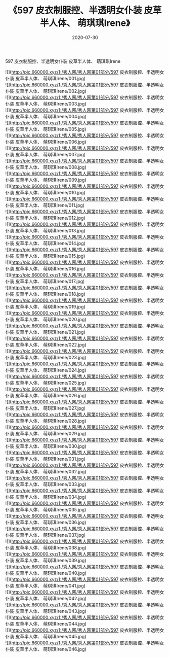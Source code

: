 ﻿---
layout: post
title:  《597 皮衣制服控、半透明女仆装 皮草半人体、 萌琪琪Irene》
date:   2020-07-30
img: http://pic.660000.xyz/1:/秀人网/秀人网第01部分/597 皮衣制服控、半透明女仆装 皮草半人体、 萌琪琪Irene/000.jpg
categories: [美女, 清纯, 唯美]
---

597 皮衣制服控、半透明女仆装 皮草半人体、 萌琪琪Irene

  ![](http://pic.660000.xyz/1:/秀人网/秀人网第01部分/597 皮衣制服控、半透明女仆装 皮草半人体、 萌琪琪Irene/001.jpg) <br> ![](http://pic.660000.xyz/1:/秀人网/秀人网第01部分/597 皮衣制服控、半透明女仆装 皮草半人体、 萌琪琪Irene/002.jpg) <br> ![](http://pic.660000.xyz/1:/秀人网/秀人网第01部分/597 皮衣制服控、半透明女仆装 皮草半人体、 萌琪琪Irene/003.jpg) <br> ![](http://pic.660000.xyz/1:/秀人网/秀人网第01部分/597 皮衣制服控、半透明女仆装 皮草半人体、 萌琪琪Irene/004.jpg) <br> ![](http://pic.660000.xyz/1:/秀人网/秀人网第01部分/597 皮衣制服控、半透明女仆装 皮草半人体、 萌琪琪Irene/005.jpg) <br> ![](http://pic.660000.xyz/1:/秀人网/秀人网第01部分/597 皮衣制服控、半透明女仆装 皮草半人体、 萌琪琪Irene/006.jpg) <br> ![](http://pic.660000.xyz/1:/秀人网/秀人网第01部分/597 皮衣制服控、半透明女仆装 皮草半人体、 萌琪琪Irene/007.jpg) <br> ![](http://pic.660000.xyz/1:/秀人网/秀人网第01部分/597 皮衣制服控、半透明女仆装 皮草半人体、 萌琪琪Irene/008.jpg) <br> ![](http://pic.660000.xyz/1:/秀人网/秀人网第01部分/597 皮衣制服控、半透明女仆装 皮草半人体、 萌琪琪Irene/009.jpg) <br> ![](http://pic.660000.xyz/1:/秀人网/秀人网第01部分/597 皮衣制服控、半透明女仆装 皮草半人体、 萌琪琪Irene/010.jpg) <br> ![](http://pic.660000.xyz/1:/秀人网/秀人网第01部分/597 皮衣制服控、半透明女仆装 皮草半人体、 萌琪琪Irene/011.jpg) <br> ![](http://pic.660000.xyz/1:/秀人网/秀人网第01部分/597 皮衣制服控、半透明女仆装 皮草半人体、 萌琪琪Irene/012.jpg) <br> ![](http://pic.660000.xyz/1:/秀人网/秀人网第01部分/597 皮衣制服控、半透明女仆装 皮草半人体、 萌琪琪Irene/013.jpg) <br> ![](http://pic.660000.xyz/1:/秀人网/秀人网第01部分/597 皮衣制服控、半透明女仆装 皮草半人体、 萌琪琪Irene/014.jpg) <br> ![](http://pic.660000.xyz/1:/秀人网/秀人网第01部分/597 皮衣制服控、半透明女仆装 皮草半人体、 萌琪琪Irene/015.jpg) <br> ![](http://pic.660000.xyz/1:/秀人网/秀人网第01部分/597 皮衣制服控、半透明女仆装 皮草半人体、 萌琪琪Irene/016.jpg) <br> ![](http://pic.660000.xyz/1:/秀人网/秀人网第01部分/597 皮衣制服控、半透明女仆装 皮草半人体、 萌琪琪Irene/017.jpg) <br> ![](http://pic.660000.xyz/1:/秀人网/秀人网第01部分/597 皮衣制服控、半透明女仆装 皮草半人体、 萌琪琪Irene/018.jpg) <br> ![](http://pic.660000.xyz/1:/秀人网/秀人网第01部分/597 皮衣制服控、半透明女仆装 皮草半人体、 萌琪琪Irene/019.jpg) <br> ![](http://pic.660000.xyz/1:/秀人网/秀人网第01部分/597 皮衣制服控、半透明女仆装 皮草半人体、 萌琪琪Irene/020.jpg) <br> ![](http://pic.660000.xyz/1:/秀人网/秀人网第01部分/597 皮衣制服控、半透明女仆装 皮草半人体、 萌琪琪Irene/021.jpg) <br> ![](http://pic.660000.xyz/1:/秀人网/秀人网第01部分/597 皮衣制服控、半透明女仆装 皮草半人体、 萌琪琪Irene/022.jpg) <br> ![](http://pic.660000.xyz/1:/秀人网/秀人网第01部分/597 皮衣制服控、半透明女仆装 皮草半人体、 萌琪琪Irene/023.jpg) <br> ![](http://pic.660000.xyz/1:/秀人网/秀人网第01部分/597 皮衣制服控、半透明女仆装 皮草半人体、 萌琪琪Irene/024.jpg) <br> ![](http://pic.660000.xyz/1:/秀人网/秀人网第01部分/597 皮衣制服控、半透明女仆装 皮草半人体、 萌琪琪Irene/025.jpg) <br> ![](http://pic.660000.xyz/1:/秀人网/秀人网第01部分/597 皮衣制服控、半透明女仆装 皮草半人体、 萌琪琪Irene/026.jpg) <br> ![](http://pic.660000.xyz/1:/秀人网/秀人网第01部分/597 皮衣制服控、半透明女仆装 皮草半人体、 萌琪琪Irene/027.jpg) <br> ![](http://pic.660000.xyz/1:/秀人网/秀人网第01部分/597 皮衣制服控、半透明女仆装 皮草半人体、 萌琪琪Irene/028.jpg) <br> ![](http://pic.660000.xyz/1:/秀人网/秀人网第01部分/597 皮衣制服控、半透明女仆装 皮草半人体、 萌琪琪Irene/029.jpg) <br> ![](http://pic.660000.xyz/1:/秀人网/秀人网第01部分/597 皮衣制服控、半透明女仆装 皮草半人体、 萌琪琪Irene/030.jpg) <br> ![](http://pic.660000.xyz/1:/秀人网/秀人网第01部分/597 皮衣制服控、半透明女仆装 皮草半人体、 萌琪琪Irene/031.jpg) <br> ![](http://pic.660000.xyz/1:/秀人网/秀人网第01部分/597 皮衣制服控、半透明女仆装 皮草半人体、 萌琪琪Irene/032.jpg) <br> ![](http://pic.660000.xyz/1:/秀人网/秀人网第01部分/597 皮衣制服控、半透明女仆装 皮草半人体、 萌琪琪Irene/033.jpg) <br> ![](http://pic.660000.xyz/1:/秀人网/秀人网第01部分/597 皮衣制服控、半透明女仆装 皮草半人体、 萌琪琪Irene/034.jpg) <br> ![](http://pic.660000.xyz/1:/秀人网/秀人网第01部分/597 皮衣制服控、半透明女仆装 皮草半人体、 萌琪琪Irene/035.jpg) <br> ![](http://pic.660000.xyz/1:/秀人网/秀人网第01部分/597 皮衣制服控、半透明女仆装 皮草半人体、 萌琪琪Irene/036.jpg) <br> ![](http://pic.660000.xyz/1:/秀人网/秀人网第01部分/597 皮衣制服控、半透明女仆装 皮草半人体、 萌琪琪Irene/037.jpg) <br> ![](http://pic.660000.xyz/1:/秀人网/秀人网第01部分/597 皮衣制服控、半透明女仆装 皮草半人体、 萌琪琪Irene/038.jpg) <br> ![](http://pic.660000.xyz/1:/秀人网/秀人网第01部分/597 皮衣制服控、半透明女仆装 皮草半人体、 萌琪琪Irene/039.jpg) <br> ![](http://pic.660000.xyz/1:/秀人网/秀人网第01部分/597 皮衣制服控、半透明女仆装 皮草半人体、 萌琪琪Irene/040.jpg) <br> ![](http://pic.660000.xyz/1:/秀人网/秀人网第01部分/597 皮衣制服控、半透明女仆装 皮草半人体、 萌琪琪Irene/041.jpg) <br> ![](http://pic.660000.xyz/1:/秀人网/秀人网第01部分/597 皮衣制服控、半透明女仆装 皮草半人体、 萌琪琪Irene/042.jpg) <br> ![](http://pic.660000.xyz/1:/秀人网/秀人网第01部分/597 皮衣制服控、半透明女仆装 皮草半人体、 萌琪琪Irene/043.jpg) <br> ![](http://pic.660000.xyz/1:/秀人网/秀人网第01部分/597 皮衣制服控、半透明女仆装 皮草半人体、 萌琪琪Irene/044.jpg) <br> ![](http://pic.660000.xyz/1:/秀人网/秀人网第01部分/597 皮衣制服控、半透明女仆装 皮草半人体、 萌琪琪Irene/045.jpg) <br> ![](http://pic.660000.xyz/1:/秀人网/秀人网第01部分/597 皮衣制服控、半透明女仆装 皮草半人体、 萌琪琪Irene/046.jpg) <br>